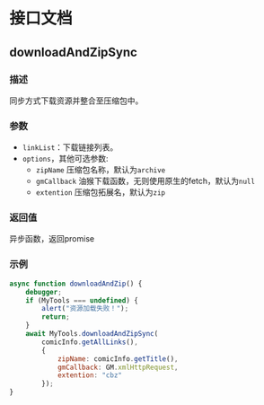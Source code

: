 # 接口文档

## downloadAndZipSync

### 描述
同步方式下载资源并整合至压缩包中。

### 参数
- `linkList`：下载链接列表。
- `options`，其他可选参数:
  - `zipName` 压缩包名称，默认为`archive`
  - `gmCallback` 油猴下载函数，无则使用原生的fetch，默认为`null`
  - `extention` 压缩包拓展名，默认为`zip`

### 返回值
异步函数，返回promise

### 示例
```javascript
async function downloadAndZip() {
    debugger;
    if (MyTools === undefined) {
        alert("资源加载失败！");
        return;
    }
    await MyTools.downloadAndZipSync(
        comicInfo.getAllLinks(), 
        {
            zipName: comicInfo.getTitle(), 
            gmCallback: GM.xmlHttpRequest, 
            extention: "cbz"
        });
}